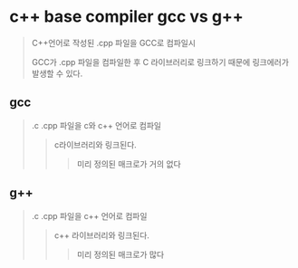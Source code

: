 # c++ base compiler gcc vs g++

> C++언어로 작성된 .cpp 파일을 GCC로 컴파일시
>
> GCC가 .cpp 파일을 컴파일한 후 C 라이브러리로 링크하기 때문에 링크에러가 발생할 수 있다.

## gcc

> .c .cpp 파일을 c와 c++ 언어로 컴파일
>
> > c라이브러리와 링크된다.
> >
> > > 미리 정의된 매크로가 거의 없다

## g++

> .c .cpp 파일을 c++ 언어로 컴파일
>
> > c++ 라이브러리와 링크된다.
> >
> > > 미리 정의된 매크로가 많다
